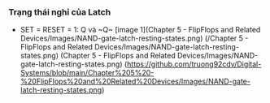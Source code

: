 ### Trạng thái nghỉ của Latch
- SET = RESET = 1: Q và ~Q~
[image 1](Chapter 5 - FlipFlops and Related Devices/Images/NAND-gate-latch-resting-states.png)
(/Chapter 5 - FlipFlops and Related Devices/Images/NAND-gate-latch-resting-states.png)
(Chapter 5 - FlipFlops and Related Devices/Images/NAND-gate-latch-resting-states.png)
(https://github.com/truong92cdv/Digital-Systems/blob/main/Chapter%205%20-%20FlipFlops%20and%20Related%20Devices/Images/NAND-gate-latch-resting-states.png)
